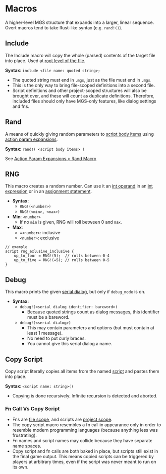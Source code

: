 # Macros

A higher-level MGS structure that expands into a larger, linear sequence. Overt macros tend to take Rust-like syntax (e.g. `rand!()`).

## Include

The Include macro will copy the whole (parsed) contents of the target file into place. Used at [root level of the file](syntax_scopes#syntax-contexts).

**Syntax**: `include <file name: quoted string>;`

- The quoted string must end in `.mgs`, just as the file must end in `.mgs`.
- This is the only way to bring file-scoped definitions into a second file.
- Script definitions and other project-scoped structures will also be brought over, and these will count as duplicate definitions. Therefore, included files should only have MGS-only features, like dialog settings and fns.

## Rand

A means of quickly giving random parameters to [script body items](scripts#script-body-items) using [action param expansions](action_param_expansions).

**Syntax**: `rand!( <script body items> )`

See [Action Param Expansions > Rand Macro](action_param_expansions#rand-macro).

## RNG

This macro creates a random number. Can use it an [int operand](expressions_and_operators#int-operands) in an [int expression](expressions_and_operators#int-expressions) or in an [assignment statement](actions#assign-int-value).

- **Syntax:**
	- `RNG!(<number>)`
	- `RNG!(<min>, <max>)`
- **Min**: `<number>`
	- If no `min` is given, RNG will roll between 0 and `max`.
- **Max**:
	- `=<number>`: inclusive
	- `<number>`: exclusive

```mgs
// example
script rng_exlusive_inclusive {
	up_to_four = RNG!(5);  // rolls between 0-4
	up_to_five = RNG!(=5); // rolls between 0-5
}
```

## Debug

This macro prints the given [serial dialog](serial_dialogs), but only if `debug_mode` is on.

- **Syntax:**
	- `debug!(<serial dialog identifier: bareword>)`
		- Because quoted strings count as dialog messages, this identifier must be a bareword.
	- `debug!(<serial dialog>)`
		- This may contain parameters and options (but must contain at least 1 message).
		- No need to put curly braces.
		- You cannot give this serial dialog a name.

## Copy Script

Copy script literally copies all items from the named [script](scripts) and pastes them into place.

**Syntax**: `<script name: string>()`

- Copying is done recursively. Infinite recursion is detected and aborted.

### Fn Call Vs Copy Script

- Fns are [file scope](syntax_scopes#file-scope), and scripts are [project scope](syntax_scopes#project-scope).
- The copy script macro resembles a fn call in appearance only in order to resemble modern programming languages (because anything less was frustrating).
- Fn names and script names may collide because they have separate name spaces.
- Copy script and fn calls are both baked in place, but scripts still exist in the final game output. This means copied scripts can be triggered by players at arbitrary times, even if the script was never meant to run on its own.
